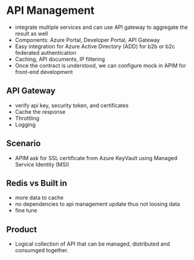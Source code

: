 # API Management

- integrate multiple services and can use API gateway to aggregate the result as well
- Components: Azure Portal, Developer Portal, API Gateway
- Easy integration for Azure Active Directory (ADD) for b2b or b2c federated authentication
- Caching, API documents, IP filtering
- Once the contract is understood, we can configure mock in APIM for front-end development

## API Gateway

- verify api key, security token, and certificates
- Cache the response
- Throttling
- Logging

## Scenario

- APIM ask for SSL certificate from Azure KeyVault using Managed Service Identity (MSI)

## Redis vs Built in

- more data to cache
- no dependencies to api management update thus not loosing data
- fine tune

## Product

- Logical collection of API that can be managed, distributed and consumged together.

